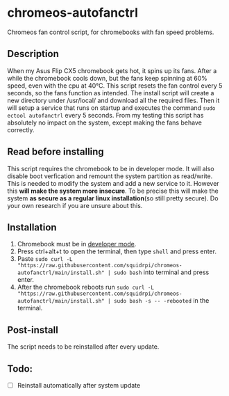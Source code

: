 # chromeos-autofanctrl
Chromeos fan control script, for chromebooks with fan speed problems.
## Description
When my Asus Flip CX5 chromebook gets hot, it spins up its fans. After a while the chromebook cools down, but the fans keep spinning at 60% speed, even with the cpu at 40°C. 
This script resets the fan control every 5 seconds, so the fans function as intended. 
The install script will create a new directory under /usr/local/ and download all the required files. Then it will setup a service that runs on startup and executes the command ```sudo ectool autofanctrl``` every 5 seconds. From my testing this script has absolutely no impact on the system, except making the fans behave correctly.
## Read before installing
This script requires the chromebook to be in developer mode. It will also disable boot verfication and remount the system partition as read/write. This is needed to modify the system and add a new service to it. However this **will make the system more insecure**. To be precise this will make the system **as secure as a regular linux installation**(so still pretty secure). Do your own research if you are unsure about this.
## Installation
1. Chromebook must be in [developer mode](https://www.androidauthority.com/how-to-enable-developer-mode-on-a-chromebook-906688/).
2. Press ctrl+alt+t to open the terminal, then type ```shell``` and press enter.
3. Paste ```sudo curl -L "https://raw.githubusercontent.com/squidrpi/chromeos-autofanctrl/main/install.sh" | sudo bash``` into terminal and press enter.
4. After the chromebook reboots run ```sudo curl -L "https://raw.githubusercontent.com/squidrpi/chromeos-autofanctrl/main/install.sh" | sudo bash -s -- -rebooted``` in the terminal.
## Post-install
The script needs to be reinstalled after every update.
## Todo:
- [ ] Reinstall automatically after system update

